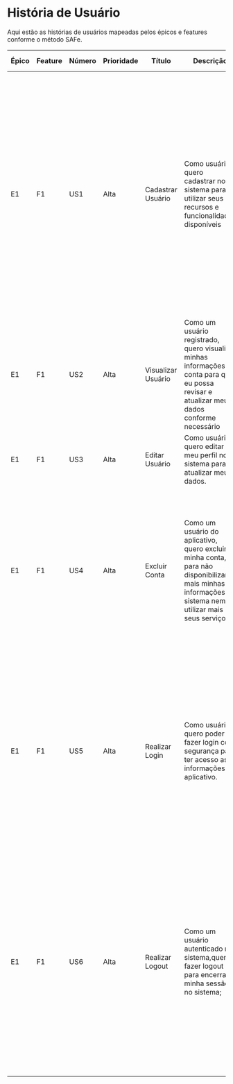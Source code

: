 #  História de Usuário

Aqui estão as histórias de usuários mapeadas pelos épicos e features conforme o método SAFe.

| Épico | Feature | Número | Prioridade | Título | Descrição | Critérios de aceitação |
| --- | --- | --- | --- | --- | --- | --- | 
| E1 | F1 | US1 | Alta | Cadastrar Usuário | Como usuário quero cadastrar no sistema para utilizar seus recursos e funcionalidades disponíveis | Atributos obrigatórios: id, nome, nome de usuário, e-mail, senha, está ativo, data de criação, grupos; <br><br> Os atributos nome de usuário e senha devem ter no mínimo 6 caracteres, e no máximo 23 e 200 caracteres, respectivamente; <br><br> Os atributos está ativo, data de criação são automáticos; A senha deve ser criptografada;<br><br> Os grupos são: criador, editor, usuário;<br><br>|
| E1 | F1 | US2 | Alta | Visualizar Usuário |Como um usuário registrado, quero visualizar minhas informações de conta para que eu possa revisar e atualizar meus dados conforme necessário | Deve-se visualizar as informações nome, nome de usuário, e-mail;  <br><br> Não deve ser permitida a visualização da senha, em nenhuma hipótese;   <br><br> |
| E1 | F1 | US3 | Alta | Editar Usuário |Como usuário quero editar o meu perfil no sistema para atualizar meus dados.|Editar atributos obrigatórios: Nome, e-mail <br><br> |
| E1 | F1 | US4 | Alta | Excluir Conta | Como um usuário do aplicativo, quero excluir minha conta, para não disponibilizar mais minhas informações no sistema nem utilizar mais seus serviços.|Ao selecionar a opção de exclusão de conta, o usuário deve ser solicitado a confirmar sua escolha; <br><br>Após a confirmação da exclusão da conta, todos os dados pessoais do usuário devem ser removidos do sistema;<br><br> |
| E1 | F1 | US5 | Alta | Realizar Login | Como usuário, quero poder fazer login com segurança para ter acesso as informações no aplicativo.| O login é feito com nome de usuário, senha;<br><br>Caso o usuário insira credenciais inválidas, deve ser exibida uma mensagem de erro indicando que o login falhou;<br><br>Após o login bem-sucedido, o usuário deve ser redirecionado para a página inicial;<br><br> |
| E1 | F1 | US6 | Alta | Realizar Logout | Como um usuário autenticado no sistema,quero fazer logout para encerrar minha sessão no sistema; | Ao clicar no botão de logout, o sistema deve encerrar a sessão atual do usuário;<br><br>Após fazer logout, o usuário deve ser redirecionado para a página de login;<br><br>O logout deve limpar todas as informações de autenticação e sessão do usuário, garantindo que não haja acesso não autorizado à conta após o logout;<br><br> |




